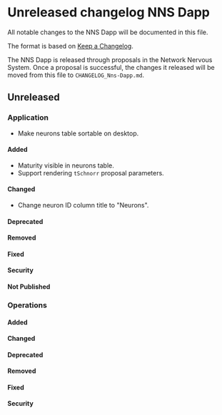 
# Unreleased changelog NNS Dapp

All notable changes to the NNS Dapp will be documented in this file.

The format is based on [Keep a Changelog](https://keepachangelog.com/en/1.0.0/).

The NNS Dapp is released through proposals in the Network Nervous System. Once a
proposal is successful, the changes it released will be moved from this file to
`CHANGELOG_Nns-Dapp.md`.

## Unreleased

### Application

* Make neurons table sortable on desktop.

#### Added

* Maturity visible in neurons table.
* Support rendering `tSchnorr` proposal parameters.

#### Changed

* Change neuron ID column title to "Neurons".

#### Deprecated

#### Removed

#### Fixed

#### Security

#### Not Published

### Operations

#### Added

#### Changed

#### Deprecated

#### Removed

#### Fixed

#### Security
